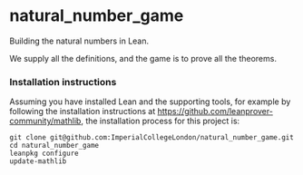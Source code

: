 # natural_number_game
Building the natural numbers in Lean. 

We supply all the definitions, and the game is to prove all the theorems.

### Installation instructions

Assuming you have installed Lean and the supporting tools, for example
by following the installation instructions at https://github.com/leanprover-community/mathlib,
the installation process for this project is:

```
git clone git@github.com:ImperialCollegeLondon/natural_number_game.git
cd natural_number_game
leanpkg configure
update-mathlib
```
